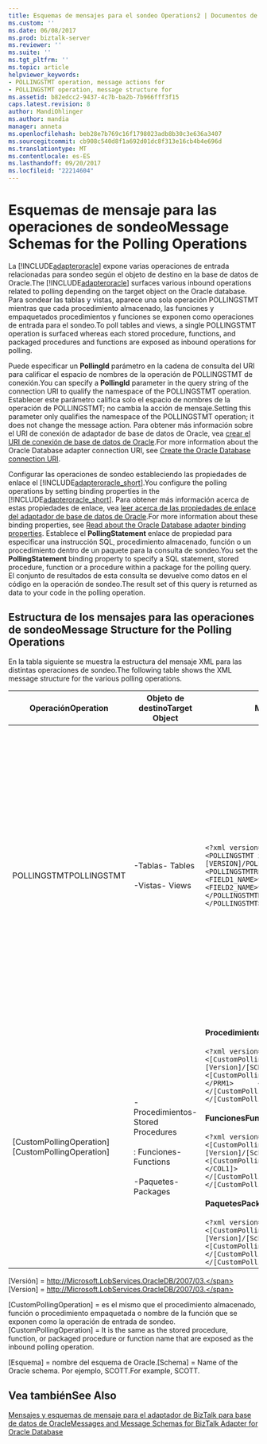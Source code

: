 ```yaml
---
title: Esquemas de mensajes para el sondeo Operations2 | Documentos de Microsoft
ms.custom: ''
ms.date: 06/08/2017
ms.prod: biztalk-server
ms.reviewer: ''
ms.suite: ''
ms.tgt_pltfrm: ''
ms.topic: article
helpviewer_keywords:
- POLLINGSTMT operation, message actions for
- POLLINGSTMT operation, message structure for
ms.assetid: b82edcc2-9437-4c7b-ba2b-7b966fff3f15
caps.latest.revision: 8
author: MandiOhlinger
ms.author: mandia
manager: anneta
ms.openlocfilehash: beb28e7b769c16f1798023adb8b30c3e636a3407
ms.sourcegitcommit: cb908c540d8f1a692d01dc8f313e16cb4b4e696d
ms.translationtype: MT
ms.contentlocale: es-ES
ms.lasthandoff: 09/20/2017
ms.locfileid: "22214604"
---
```

# <a name="message-schemas-for-the-polling-operations"></a><span data-ttu-id="fc5db-102">Esquemas de mensaje para las operaciones de sondeo</span><span class="sxs-lookup"><span data-stu-id="fc5db-102">Message Schemas for the Polling Operations</span></span>
<span data-ttu-id="fc5db-103">La [!INCLUDE[adapteroracle](../../includes/adapteroracle-md.md)] expone varias operaciones de entrada relacionadas para sondeo según el objeto de destino en la base de datos de Oracle.</span><span class="sxs-lookup"><span data-stu-id="fc5db-103">The [!INCLUDE[adapteroracle](../../includes/adapteroracle-md.md)] surfaces various inbound operations related to polling depending on the target object on the Oracle database.</span></span> <span data-ttu-id="fc5db-104">Para sondear las tablas y vistas, aparece una sola operación POLLINGSTMT mientras que cada procedimiento almacenado, las funciones y empaquetados procedimientos y funciones se exponen como operaciones de entrada para el sondeo.</span><span class="sxs-lookup"><span data-stu-id="fc5db-104">To poll tables and views, a single POLLINGSTMT operation is surfaced whereas each stored procedure, functions, and packaged procedures and functions are exposed as inbound operations for polling.</span></span>  
  
 <span data-ttu-id="fc5db-105">Puede especificar un **PollingId** parámetro en la cadena de consulta del URI para calificar el espacio de nombres de la operación de POLLINGSTMT de conexión.</span><span class="sxs-lookup"><span data-stu-id="fc5db-105">You can specify a **PollingId** parameter in the query string of the connection URI to qualify the namespace of the POLLINGSTMT operation.</span></span> <span data-ttu-id="fc5db-106">Establecer este parámetro califica solo el espacio de nombres de la operación de POLLINGSTMT; no cambia la acción de mensaje.</span><span class="sxs-lookup"><span data-stu-id="fc5db-106">Setting this parameter only qualifies the namespace of the POLLINGSTMT operation; it does not change the message action.</span></span> <span data-ttu-id="fc5db-107">Para obtener más información sobre el URI de conexión de adaptador de base de datos de Oracle, vea [crear el URI de conexión de base de datos de Oracle](../../adapters-and-accelerators/adapter-oracle-database/create-the-oracle-database-connection-uri.md).</span><span class="sxs-lookup"><span data-stu-id="fc5db-107">For more information about the Oracle Database adapter connection URI, see [Create the Oracle Database connection URI](../../adapters-and-accelerators/adapter-oracle-database/create-the-oracle-database-connection-uri.md).</span></span>  
  
 <span data-ttu-id="fc5db-108">Configurar las operaciones de sondeo estableciendo las propiedades de enlace el [!INCLUDE[adapteroracle_short](../../includes/adapteroracle-short-md.md)].</span><span class="sxs-lookup"><span data-stu-id="fc5db-108">You configure the polling operations by setting binding properties in the [!INCLUDE[adapteroracle_short](../../includes/adapteroracle-short-md.md)].</span></span> <span data-ttu-id="fc5db-109">Para obtener más información acerca de estas propiedades de enlace, vea [leer acerca de las propiedades de enlace del adaptador de base de datos de Oracle](../../adapters-and-accelerators/adapter-oracle-database/read-about-the-oracle-database-adapter-binding-properties.md).</span><span class="sxs-lookup"><span data-stu-id="fc5db-109">For more information about these binding properties, see [Read about the Oracle Database adapter binding properties](../../adapters-and-accelerators/adapter-oracle-database/read-about-the-oracle-database-adapter-binding-properties.md).</span></span> <span data-ttu-id="fc5db-110">Establece el **PollingStatement** enlace de propiedad para especificar una instrucción SQL, procedimiento almacenado, función o un procedimiento dentro de un paquete para la consulta de sondeo.</span><span class="sxs-lookup"><span data-stu-id="fc5db-110">You set the **PollingStatement** binding property to specify a SQL statement, stored procedure, function or a procedure within a package for the polling query.</span></span> <span data-ttu-id="fc5db-111">El conjunto de resultados de esta consulta se devuelve como datos en el código en la operación de sondeo.</span><span class="sxs-lookup"><span data-stu-id="fc5db-111">The result set of this query is returned as data to your code in the polling operation.</span></span>  
  
## <a name="message-structure-for-the-polling-operations"></a><span data-ttu-id="fc5db-112">Estructura de los mensajes para las operaciones de sondeo</span><span class="sxs-lookup"><span data-stu-id="fc5db-112">Message Structure for the Polling Operations</span></span>  
 <span data-ttu-id="fc5db-113">En la tabla siguiente se muestra la estructura del mensaje XML para las distintas operaciones de sondeo.</span><span class="sxs-lookup"><span data-stu-id="fc5db-113">The following table shows the XML message structure for the various polling operations.</span></span>  
  
|<span data-ttu-id="fc5db-114">Operación</span><span class="sxs-lookup"><span data-stu-id="fc5db-114">Operation</span></span>|<span data-ttu-id="fc5db-115">Objeto de destino</span><span class="sxs-lookup"><span data-stu-id="fc5db-115">Target Object</span></span>|<span data-ttu-id="fc5db-116">Mensaje XML</span><span class="sxs-lookup"><span data-stu-id="fc5db-116">XML Message</span></span>|<span data-ttu-id="fc5db-117">Description</span><span class="sxs-lookup"><span data-stu-id="fc5db-117">Description</span></span>|  
|---------------|-------------------|-----------------|-----------------|  
|<span data-ttu-id="fc5db-118">POLLINGSTMT</span><span class="sxs-lookup"><span data-stu-id="fc5db-118">POLLINGSTMT</span></span>|<span data-ttu-id="fc5db-119">-Tablas</span><span class="sxs-lookup"><span data-stu-id="fc5db-119">- Tables</span></span><br /><br /> <span data-ttu-id="fc5db-120">-Vistas</span><span class="sxs-lookup"><span data-stu-id="fc5db-120">- Views</span></span>|`<?xml version="1.0" encoding="utf-8" ?>  <POLLINGSTMT xmlns="[VERSION]/POLLINGSTMT[POLLING_ID]">   <POLLINGSTMTRECORD>     <POLLINGSTMTRECORD>       <FIELD1_NAME>val1</FIELD1_NAME>        <FIELD2_NAME>val2</FIELD2_NAME>       …     </POLLINGSTMTRECORD>      …    </POLLINGSTMTRECORD> </POLLINGSTMT>`|<span data-ttu-id="fc5db-121">La estructura del contenido en los tipos POLLINGSTMTRECORD de conjunto de resultados se determina por los metadatos que expone el adaptador para la consulta SELECT de SQL.</span><span class="sxs-lookup"><span data-stu-id="fc5db-121">The structure of the result set contained in the POLLINGSTMTRECORD types is determined by the metadata that the adapter surfaces for the SQL SELECT query.</span></span><br /><br /> <span data-ttu-id="fc5db-122">El espacio de nombres de la operación de POLLINGSTMT se determina por el parámetro PollingId en el URI de conexión.</span><span class="sxs-lookup"><span data-stu-id="fc5db-122">The namespace of the POLLINGSTMT operation is determined by the PollingId parameter in the connection URI.</span></span>|  
|<span data-ttu-id="fc5db-123">[CustomPollingOperation]</span><span class="sxs-lookup"><span data-stu-id="fc5db-123">[CustomPollingOperation]</span></span>|<span data-ttu-id="fc5db-124">-Procedimientos</span><span class="sxs-lookup"><span data-stu-id="fc5db-124">- Stored Procedures</span></span><br /><br /> <span data-ttu-id="fc5db-125">: Funciones</span><span class="sxs-lookup"><span data-stu-id="fc5db-125">- Functions</span></span><br /><br /> <span data-ttu-id="fc5db-126">-Paquetes</span><span class="sxs-lookup"><span data-stu-id="fc5db-126">- Packages</span></span>|<span data-ttu-id="fc5db-127">**Procedimientos almacenados**</span><span class="sxs-lookup"><span data-stu-id="fc5db-127">**Stored Procedures**</span></span><br /><br /> `<?xml version="1.0" encoding="utf-8" ?>  <[CustomPollingOperation] xmlns="[Version]/[SCHEMA]/PollingProcedure">    <[CustomPollingOperation]Result>      <PRM1>[Value]</PRM1>      <PRM2>[Value]</PRM2>      …    </[CustomPollingOperation]Result> </[CustomPollingOperation]>`<br /><br /> <span data-ttu-id="fc5db-128">**Funciones**</span><span class="sxs-lookup"><span data-stu-id="fc5db-128">**Functions**</span></span><br /><br /> `<?xml version="1.0" encoding="utf-8" ?> <[CustomPollingOperation] xmlns="[Version]/[Schema]/PollingFunction">    <[CustomPollingOperation]Result>      <COL1>[Value]</COL1]>      <COL2>[Value]</COL2>      …    </[CustomPollingOperation]Result> </[CustomPollingOperation]>`<br /><br /> <span data-ttu-id="fc5db-129">**Paquetes**</span><span class="sxs-lookup"><span data-stu-id="fc5db-129">**Packages**</span></span><br /><br /> `<?xml version="1.0" encoding="utf-8" ?>  <[CustomPollingOperation] xmlns="[Version]/[Schema]/PollingPackage/[PACKAGE_NAME]/">    <[CustomPollingOperation]Result>[Value]</[CustomPollingOperation]Result> </[CustomPollingOperation]>`|<span data-ttu-id="fc5db-130">La estructura del conjunto en la operación de sondeo de resultados se determina por el tipo de datos de los elementos en el objeto de destino.</span><span class="sxs-lookup"><span data-stu-id="fc5db-130">The structure of the result set in the polling operation is determined by the data type of the elements in the target object.</span></span>|  
  
 <span data-ttu-id="fc5db-131">[Versión] = http://Microsoft.LobServices.OracleDB/2007/03.</span><span class="sxs-lookup"><span data-stu-id="fc5db-131">[Version] = http://Microsoft.LobServices.OracleDB/2007/03.</span></span>  
  
 <span data-ttu-id="fc5db-132">[CustomPollingOperation] = es el mismo que el procedimiento almacenado, función o procedimiento empaquetada o nombre de la función que se exponen como la operación de entrada de sondeo.</span><span class="sxs-lookup"><span data-stu-id="fc5db-132">[CustomPollingOperation] = It is the same as the stored procedure, function, or packaged procedure or function name that are exposed as the inbound polling operation.</span></span>  
  
 <span data-ttu-id="fc5db-133">[Esquema] = nombre del esquema de Oracle.</span><span class="sxs-lookup"><span data-stu-id="fc5db-133">[Schema] = Name of the Oracle schema.</span></span> <span data-ttu-id="fc5db-134">Por ejemplo, SCOTT.</span><span class="sxs-lookup"><span data-stu-id="fc5db-134">For example, SCOTT.</span></span>  
  
## <a name="see-also"></a><span data-ttu-id="fc5db-135">Vea también</span><span class="sxs-lookup"><span data-stu-id="fc5db-135">See Also</span></span>  
 [<span data-ttu-id="fc5db-136">Mensajes y esquemas de mensaje para el adaptador de BizTalk para base de datos de Oracle</span><span class="sxs-lookup"><span data-stu-id="fc5db-136">Messages and Message Schemas for BizTalk Adapter for Oracle Database</span></span>](../../adapters-and-accelerators/adapter-oracle-database/messages-and-message-schemas-for-biztalk-adapter-for-oracle-database.md)